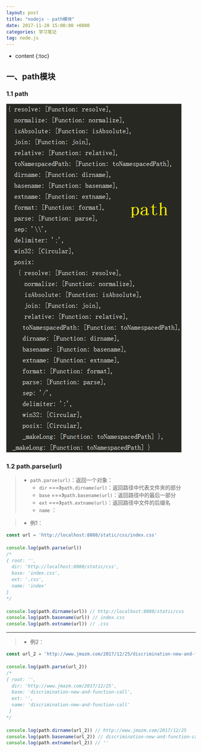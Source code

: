 ```yaml
---
layout: post
title: "nodejs - path模块"
date: 2017-11-20 15:00:00 +0800 
categories: 学习笔记
tag: node.js
---
```

* content
{:toc}

<!-- more -->



## 一、path模块

### 1.1 path

![path](/styles/images/nodejs/path/path-01.png)

### 1.2 path.parse(url)

> * `path.parse(url)`：返回一个对象：
>   * `dir` ===》`path.dirname(url)`：返回路径中代表文件夹的部分
>   * `base` ===》`path.basename(url)`：返回路径中的最后一部分
>   * `ext` ===》`path.extname(url)`：返回路径中文件的后缀名
>   * `name` ：

> * 例1：

```js
const url = 'http://localhost:8080/static/css/index.css'

console.log(path.parse(url))
/*
{ root: '',
  dir: 'http://localhost:8080/static/css',
  base: 'index.css',
  ext: '.css',
  name: 'index'
}
*/

console.log(path.dirname(url)) // http://localhost:8080/static/css
console.log(path.basename(url)) // index.css
console.log(path.extname(url)) // .css
```
---

> * 例2：

```js
const url_2 = 'http://www.jmazm.com/2017/12/25/discrimination-new-and-function-call/'

console.log(path.parse(url_2))
/*
{ root: '',
  dir: 'http://www.jmazm.com/2017/12/25',
  base: 'discrimination-new-and-function-call',
  ext: '',
  name: 'discrimination-new-and-function-call'
 }
*/

console.log(path.dirname(url_2)) // http://www.jmazm.com/2017/12/25
console.log(path.basename(url_2)) // discrimination-new-and-function-call
console.log(path.extname(url_2)) // ''
```







